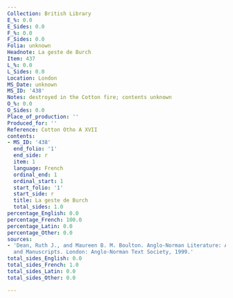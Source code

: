 ```yaml
---
Collection: British Library
E_%: 0.0
E_Sides: 0.0
F_%: 0.0
F_Sides: 0.0
Folia: unknown
Headnote: La geste de Burch
Item: 437
L_%: 0.0
L_Sides: 0.0
Location: London
MS_Date: unknown
MS_ID: '438'
Notes: destroyed in the Cotton fire; contents unknown
O_%: 0.0
O_Sides: 0.0
Place_of_production: ''
Produced_for: ''
Reference: Cotton Otho A XVII
contents:
- MS_ID: '438'
  end_folio: '1'
  end_side: r
  item: 1
  language: French
  ordinal_end: 1
  ordinal_start: 1
  start_folio: '1'
  start_side: r
  title: La geste de Burch
  total_sides: 1.0
percentage_English: 0.0
percentage_French: 100.0
percentage_Latin: 0.0
percentage_Other: 0.0
sources:
- 'Dean, Ruth J., and Maureen B. M. Boulton. Anglo-Norman Literature: A Guide to Texts
  and Manuscripts. London: Anglo-Norman Text Society, 1999.'
total_sides_English: 0.0
total_sides_French: 1.0
total_sides_Latin: 0.0
total_sides_Other: 0.0

---
```

